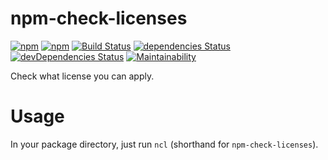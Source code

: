 # npm-check-licenses
[![npm](https://img.shields.io/npm/v/npm-check-licenses.svg?style=flat-square)](https://www.npmjs.com/package/npm-check-licenses) 
[![npm](https://img.shields.io/npm/dt/npm-check-licenses.svg?style=flat-square)](http://www.npmtrends.com/npm-check-licenses)
 [![Build Status](https://img.shields.io/travis/sham/npm-check-licenses/master.svg?style=flat-square)](https://travis-ci.org/sham/npm-check-licenses) [![dependencies Status](https://img.shields.io/david/sham/npm-check-licenses.svg?style=flat-square)](https://david-dm.org/sham/npm-check-licenses) [![devDependencies Status](https://img.shields.io/david/dev/sham/npm-check-licenses.svg?style=flat-square)](https://david-dm.org/sham/npm-check-licenses?type=dev) [![Maintainability](https://img.shields.io/codeclimate/maintainability/sham/npm-check-licenses.svg?style=flat-square)](https://codeclimate.com/github/sham/npm-check-licenses/progress/maintainability) 

Check what license you can apply.

# Usage
In your package directory, just run `ncl` (shorthand for `npm-check-licenses`).

